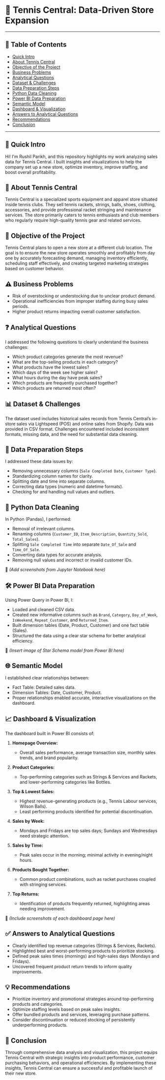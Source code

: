# 🎾 Tennis Central: Data-Driven Store Expansion

---

## 📖 Table of Contents
- [Quick Intro](#-quick-intro)
- [About Tennis Central](#-about-tennis-central)
- [Objective of the Project](#-objective-of-the-project)
- [Business Problems](#-business-problems)
- [Analytical Questions](#-analytical-questions)
- [Dataset & Challenges](#-dataset--challenges)
- [Data Preparation Steps](#-data-preparation-steps)
- [Python Data Cleaning](#-python-data-cleaning)
- [Power BI Data Preparation](#-power-bi-data-preparation)
- [Semantic Model](#-semantic-model)
- [Dashboard & Visualization](#-dashboard--visualization)
- [Answers to Analytical Questions](#-answers-to-analytical-questions)
- [Recommendations](#-recommendations)
- [Conclusion](#-conclusion)

---

## 🚀 Quick Intro
Hi! I'm Rushil Parikh, and this repository highlights my work analyzing sales data for Tennis Central. I built insights and visualizations to help the company set up a new store, optimize inventory, improve staffing, and boost overall profitability.

## 🏢 About Tennis Central
Tennis Central is a specialized sports equipment and apparel store situated inside tennis clubs. They sell tennis rackets, strings, balls, shoes, clothing, accessories, and provide professional racket stringing and maintenance services. The store primarily caters to tennis enthusiasts and club members who regularly require high-quality tennis gear and related services.

## 🎯 Objective of the Project
Tennis Central plans to open a new store at a different club location. The goal is to ensure the new store operates smoothly and profitably from day one by accurately forecasting demand, managing inventory efficiently, scheduling staff effectively, and creating targeted marketing strategies based on customer behavior.

## ⚠️ Business Problems
- Risk of overstocking or understocking due to unclear product demand.
- Operational inefficiencies from improper staffing during busy sales periods.
- Higher product returns impacting overall customer satisfaction.

## ❓ Analytical Questions
I addressed the following questions to clearly understand the business challenges:
- Which product categories generate the most revenue?
- What are the top-selling products in each category?
- What products have the lowest sales?
- Which days of the week see higher sales?
- What hours during the day have peak sales?
- Which products are frequently purchased together?
- Which products are returned most often?

## 📊 Dataset & Challenges
The dataset used includes historical sales records from Tennis Central’s in-store sales via Lightspeed (POS) and online sales from Shopify. Data was provided in CSV format. Challenges encountered included inconsistent formats, missing data, and the need for substantial data cleaning.

## 🧹 Data Preparation Steps
I addressed these data issues by:
- Removing unnecessary columns (`Sale Completed Date`, `Customer Type`).
- Standardizing column names for clarity.
- Splitting date and time into separate columns.
- Correcting data types (numeric and datetime formats).
- Checking for and handling null values and outliers.

## 🐍 Python Data Cleaning
In Python (Pandas), I performed:
- Removal of irrelevant columns.
- Renaming columns (`Customer_ID`, `Item_Description`, `Quantity_Sold`, `Total_Sales`).
- Splitting `Sale Completed Time` into separate `Date_Of_Sale` and `Time_Of_Sale`.
- Converting data types for accurate analysis.
- Removing null values and incorrect or invalid customer IDs.

📌 *(Add screenshots from Jupyter Notebook here)*

## 🛠️ Power BI Data Preparation
Using Power Query in Power BI, I:
- Loaded and cleaned CSV data.
- Created new informative columns such as `Brand`, `Category`, `Day_of_Week`, `IsWeekend`, `Repeat_Customer`, and `Returned_Item`.
- Built dimension tables (Date, Product, Customer) and one fact table (Sales).
- Structured the data using a clear star schema for better analytical efficiency.

📌 *(Insert image of Star Schema model from Power BI here)*

## 🌐 Semantic Model
I established clear relationships between:
- Fact Table: Detailed sales data.
- Dimension Tables: Date, Customer, Product.
- Proper relationships enabled accurate, interactive visualizations on the dashboard.

## 📈 Dashboard & Visualization
The dashboard built in Power BI consists of:

1. **Homepage Overview:**
   - Overall sales performance, average transaction size, monthly sales trends, and brand popularity.

2. **Product Categories:**
   - Top-performing categories such as Strings & Services and Rackets, and lower-performing categories like Bottles.

3. **Top & Lowest Sales:**
   - Highest revenue-generating products (e.g., Tennis Labour services, Wilson Balls).
   - Least performing products identified for potential discontinuation.

4. **Sales by Week:**
   - Mondays and Fridays are top sales days; Sundays and Wednesdays need strategic attention.

5. **Sales by Time:**
   - Peak sales occur in the morning; minimal activity in evening/night hours.

6. **Products Bought Together:**
   - Common product combinations, such as racket purchases coupled with stringing services.

7. **Top Returns:**
   - Identification of products frequently returned, highlighting areas needing improvement.

📌 *(Include screenshots of each dashboard page here)*

## ✅ Answers to Analytical Questions
- Clearly identified top revenue categories (Strings & Services, Rackets).
- Highlighted best and worst-performing products to prioritize stocking.
- Defined peak sales times (mornings) and high-sales days (Mondays and Fridays).
- Uncovered frequent product return trends to inform quality improvements.

## 💡 Recommendations
- Prioritize inventory and promotional strategies around top-performing products and categories.
- Optimize staffing levels based on peak sales insights.
- Offer bundled products and services, leveraging purchase patterns.
- Consider discontinuation or reduced stocking of persistently underperforming products.

## 🎉 Conclusion
Through comprehensive data analysis and visualization, this project equips Tennis Central with strategic insights into product performance, customer purchasing behaviors, and operational efficiencies. By implementing these insights, Tennis Central can ensure a successful and profitable launch of their new store.
